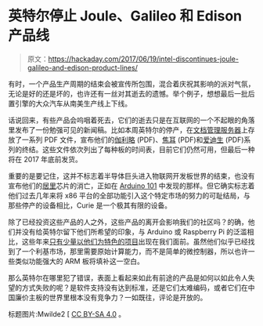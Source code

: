 # 英特尔停止 Joule、Galileo 和 Edison 产品线

> 原文：<https://hackaday.com/2017/06/19/intel-discontinues-joule-galileo-and-edison-product-lines/>

有时，一个产品生产周期的结束会被宣传所包围，混合着庆祝其影响的派对气氛，无论是好的还是坏的，也许还有一丝对其逝去的遗憾。举个例子，想想最后一批后置引擎的大众汽车从南美生产线上下线。

话说回来，有些产品会呜咽着死去，它们的逝去只是在互联网的一个不起眼的角落里发布了一份勉强可见的新闻稿。比如本周英特尔的停产，在[文档管理服务器](https://qdms.intel.com/Portal/SearchPCNDataBase.aspx)上存放了一系列 PDF 文件，宣布他们的[伽利略](http://qdms.intel.com/dm/i.aspx/F79ED317-6EF3-4293-8752-9C4E7B3C11C5/PCN115581-00.pdf) (PDF)、[焦耳](http://qdms.intel.com/dm/i.aspx/C3391A8F-693F-418B-B9B5-03A75113F08B/PCN115580-00.pdf) (PDF)和[爱迪生](http://qdms.intel.com/dm/i.aspx/C5E58142-4E04-4CBD-A7A6-BF330573055D/PCN115579-00.pdf) (PDF)系列的终结。这些文件依次列出了每种板的时间表，目前它们仍然可用，但最后一种将在 2017 年底前发货。

重要的是要记住，这并不标志着半导体巨头进入物联网开发板世界的结束，也没有宣布他们的[居里](https://www.intel.com/content/www/us/en/wearables/wearable-soc.html)芯片的消亡，正如在 [Arduino 101](https://www.intel.com/content/www/us/en/wearables/wearable-soc.html) 中发现的那样。但它确实标志着他们过去几年来将 x86 平台的全部功能引入这个特定市场的努力的可耻结局，与那些停产的设备相比，Curie 是一个极其有限的设备。

除了已经投资这些产品的人之外，这些产品的离开会影响我们的社区吗？的确，他们并没有给英特尔留下他们所希望的印象，与 Arduino 或 Raspberry Pi 的泛滥相比，这些年来[只有少量以他们为特色的项目](http://hackaday.com/tag/intel-edison/)出现在我们面前。虽然他们似乎已经找到了一个利基市场，那里需要原始计算能力，而不是简单的微控制器，所以也许一些类似功能强大的 ARM 板将填补这一空白。

那么英特尔在哪里犯了错误，表面上看起来如此有前途的产品是如何以如此令人失望的方式失败的呢？是软件支持没有达到标准，还是它们太难编码，或者它们在中国廉价主板的世界里根本没有竞争力？一如既往，评论是开放的。

标题图片:Mwilde2 [ [CC BY-SA 4.0](https://commons.wikimedia.org/wiki/File:IntelGalileoGen2.png) 。